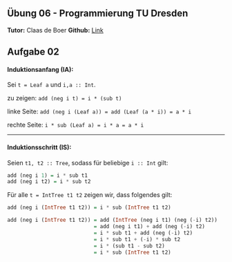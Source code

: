 ## Übung 06 - Programmierung TU Dresden
**Tutor:** Claas de Boer
**Github:** [Link](https://github.com/cdboer/programmierung-ss19)

## Aufgabe 02
#### Induktionsanfang (IA):
Sei `t = Leaf a` und `i,a :: Int`.

zu zeigen: `add (neg i t) = i * (sub t)`

linke Seite: `add (neg i (Leaf a)) = add (Leaf (a * i)) = a * i`

rechte Seite: `i * sub (Leaf a) = i * a = a * i`

---
#### Induktionsschritt (IS):
Seien `t1, t2 :: Tree`, sodass für beliebige `i :: Int` gilt:
```haskell
add (neg i 1) = i * sub t1
add (neg i t2) = i * sub t2
```

Für alle `t = IntTree t1 t2` zeigen wir, dass folgendes gilt:
```haskell
add (neg i (IntTree t1 t2)) = i * sub (IntTree t1 t2)
```
```haskell
add (neg i (IntTree t1 t2)) = add (IntTree (neg i t1) (neg (-i) t2))
                            = add (neg i t1) + add (neg (-i) t2)
                            = i * sub t1 + add (neg (-i) t2)
                            = i * sub t1 + (-i) * sub t2
                            = i * (sub t1 - sub t2)
                            = i * sub (IntTree t1 t2)
```
